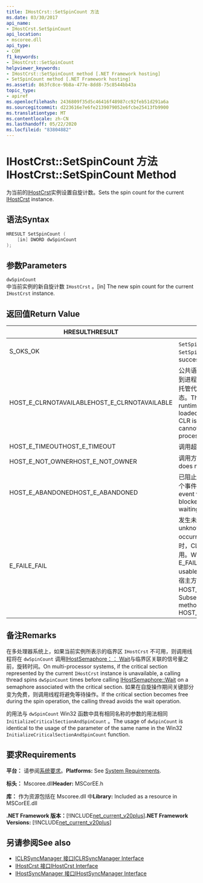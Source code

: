 ```yaml
---
title: IHostCrst::SetSpinCount 方法
ms.date: 03/30/2017
api_name:
- IHostCrst.SetSpinCount
api_location:
- mscoree.dll
api_type:
- COM
f1_keywords:
- IHostCrst::SetSpinCount
helpviewer_keywords:
- IHostCrst::SetSpinCount method [.NET Framework hosting]
- SetSpinCount method [.NET Framework hosting]
ms.assetid: 863fc8ce-9b8a-477e-8dd8-75c8544bb43a
topic_type:
- apiref
ms.openlocfilehash: 2436809f35d5c46416f48987cc92feb51d291a6a
ms.sourcegitcommit: d223616e7e6fe2139079052e6fcbe25413fb9900
ms.translationtype: MT
ms.contentlocale: zh-CN
ms.lasthandoff: 05/22/2020
ms.locfileid: "83804882"
---
```

# <a name="ihostcrstsetspincount-method"></a><span data-ttu-id="a3b0b-102">IHostCrst::SetSpinCount 方法</span><span class="sxs-lookup"><span data-stu-id="a3b0b-102">IHostCrst::SetSpinCount Method</span></span>
<span data-ttu-id="a3b0b-103">为当前的[IHostCrst](ihostcrst-interface.md)实例设置自旋计数。</span><span class="sxs-lookup"><span data-stu-id="a3b0b-103">Sets the spin count for the current [IHostCrst](ihostcrst-interface.md) instance.</span></span>  
  
## <a name="syntax"></a><span data-ttu-id="a3b0b-104">语法</span><span class="sxs-lookup"><span data-stu-id="a3b0b-104">Syntax</span></span>  
  
```cpp  
HRESULT SetSpinCount (  
    [in] DWORD dwSpinCount  
);  
```  
  
## <a name="parameters"></a><span data-ttu-id="a3b0b-105">参数</span><span class="sxs-lookup"><span data-stu-id="a3b0b-105">Parameters</span></span>  
 `dwSpinCount`  
 <span data-ttu-id="a3b0b-106">中当前实例的新自旋计数 `IHostCrst` 。</span><span class="sxs-lookup"><span data-stu-id="a3b0b-106">[in] The new spin count for the current `IHostCrst` instance.</span></span>  
  
## <a name="return-value"></a><span data-ttu-id="a3b0b-107">返回值</span><span class="sxs-lookup"><span data-stu-id="a3b0b-107">Return Value</span></span>  
  
|<span data-ttu-id="a3b0b-108">HRESULT</span><span class="sxs-lookup"><span data-stu-id="a3b0b-108">HRESULT</span></span>|<span data-ttu-id="a3b0b-109">说明</span><span class="sxs-lookup"><span data-stu-id="a3b0b-109">Description</span></span>|  
|-------------|-----------------|  
|<span data-ttu-id="a3b0b-110">S_OK</span><span class="sxs-lookup"><span data-stu-id="a3b0b-110">S_OK</span></span>|<span data-ttu-id="a3b0b-111">`SetSpinCount`已成功返回。</span><span class="sxs-lookup"><span data-stu-id="a3b0b-111">`SetSpinCount` returned successfully.</span></span>|  
|<span data-ttu-id="a3b0b-112">HOST_E_CLRNOTAVAILABLE</span><span class="sxs-lookup"><span data-stu-id="a3b0b-112">HOST_E_CLRNOTAVAILABLE</span></span>|<span data-ttu-id="a3b0b-113">公共语言运行时（CLR）未加载到进程中，或 CLR 处于无法运行托管代码或成功处理调用的状态。</span><span class="sxs-lookup"><span data-stu-id="a3b0b-113">The common language runtime (CLR) has not been loaded into a process, or the CLR is in a state in which it cannot run managed code or process the call successfully.</span></span>|  
|<span data-ttu-id="a3b0b-114">HOST_E_TIMEOUT</span><span class="sxs-lookup"><span data-stu-id="a3b0b-114">HOST_E_TIMEOUT</span></span>|<span data-ttu-id="a3b0b-115">调用超时。</span><span class="sxs-lookup"><span data-stu-id="a3b0b-115">The call timed out.</span></span>|  
|<span data-ttu-id="a3b0b-116">HOST_E_NOT_OWNER</span><span class="sxs-lookup"><span data-stu-id="a3b0b-116">HOST_E_NOT_OWNER</span></span>|<span data-ttu-id="a3b0b-117">调用方不拥有该锁。</span><span class="sxs-lookup"><span data-stu-id="a3b0b-117">The caller does not own the lock.</span></span>|  
|<span data-ttu-id="a3b0b-118">HOST_E_ABANDONED</span><span class="sxs-lookup"><span data-stu-id="a3b0b-118">HOST_E_ABANDONED</span></span>|<span data-ttu-id="a3b0b-119">已阻止的线程或纤程正在等待某个事件时，该事件被取消。</span><span class="sxs-lookup"><span data-stu-id="a3b0b-119">An event was canceled while a blocked thread or fiber was waiting on it.</span></span>|  
|<span data-ttu-id="a3b0b-120">E_FAIL</span><span class="sxs-lookup"><span data-stu-id="a3b0b-120">E_FAIL</span></span>|<span data-ttu-id="a3b0b-121">发生未知的灾难性故障。</span><span class="sxs-lookup"><span data-stu-id="a3b0b-121">An unknown catastrophic failure occurred.</span></span> <span data-ttu-id="a3b0b-122">当方法返回 E_FAIL 时，CLR 在该进程内将不再可用。</span><span class="sxs-lookup"><span data-stu-id="a3b0b-122">When a method returns E_FAIL, the CLR is no longer usable within the process.</span></span> <span data-ttu-id="a3b0b-123">对宿主方法的后续调用会返回 HOST_E_CLRNOTAVAILABLE。</span><span class="sxs-lookup"><span data-stu-id="a3b0b-123">Subsequent calls to hosting methods return HOST_E_CLRNOTAVAILABLE.</span></span>|  
  
## <a name="remarks"></a><span data-ttu-id="a3b0b-124">备注</span><span class="sxs-lookup"><span data-stu-id="a3b0b-124">Remarks</span></span>  
 <span data-ttu-id="a3b0b-125">在多处理器系统上，如果当前实例所表示的临界区 `IHostCrst` 不可用，则调用线程将在 `dwSpinCount` 调用[IHostSemaphore：： Wait](ihostsemaphore-wait-method.md)与临界区关联的信号量之前，旋转时间。</span><span class="sxs-lookup"><span data-stu-id="a3b0b-125">On multi-processor systems, if the critical section represented by the current `IHostCrst` instance is unavailable, a calling thread spins `dwSpinCount` times before calling [IHostSemaphore::Wait](ihostsemaphore-wait-method.md) on a semaphore associated with the critical section.</span></span> <span data-ttu-id="a3b0b-126">如果在自旋操作期间关键部分变为免费，则调用线程将避免等待操作。</span><span class="sxs-lookup"><span data-stu-id="a3b0b-126">If the critical section becomes free during the spin operation, the calling thread avoids the wait operation.</span></span>  
  
 <span data-ttu-id="a3b0b-127">的用法与 `dwSpinCount` Win32 函数中具有相同名称的参数的用法相同 `InitializeCriticalSectionAndSpinCount` 。</span><span class="sxs-lookup"><span data-stu-id="a3b0b-127">The usage of `dwSpinCount` is identical to the usage of the parameter of the same name in the Win32 `InitializeCriticalSectionAndSpinCount` function.</span></span>  
  
## <a name="requirements"></a><span data-ttu-id="a3b0b-128">要求</span><span class="sxs-lookup"><span data-stu-id="a3b0b-128">Requirements</span></span>  
 <span data-ttu-id="a3b0b-129">**平台：** 请参阅[系统要求](../../get-started/system-requirements.md)。</span><span class="sxs-lookup"><span data-stu-id="a3b0b-129">**Platforms:** See [System Requirements](../../get-started/system-requirements.md).</span></span>  
  
 <span data-ttu-id="a3b0b-130">**标头：** Mscoree.dll</span><span class="sxs-lookup"><span data-stu-id="a3b0b-130">**Header:** MSCorEE.h</span></span>  
  
 <span data-ttu-id="a3b0b-131">**库：** 作为资源包括在 Mscoree.dll 中</span><span class="sxs-lookup"><span data-stu-id="a3b0b-131">**Library:** Included as a resource in MSCorEE.dll</span></span>  
  
 <span data-ttu-id="a3b0b-132">**.NET Framework 版本：**[!INCLUDE[net_current_v20plus](../../../../includes/net-current-v20plus-md.md)]</span><span class="sxs-lookup"><span data-stu-id="a3b0b-132">**.NET Framework Versions:** [!INCLUDE[net_current_v20plus](../../../../includes/net-current-v20plus-md.md)]</span></span>  
  
## <a name="see-also"></a><span data-ttu-id="a3b0b-133">另请参阅</span><span class="sxs-lookup"><span data-stu-id="a3b0b-133">See also</span></span>

- [<span data-ttu-id="a3b0b-134">ICLRSyncManager 接口</span><span class="sxs-lookup"><span data-stu-id="a3b0b-134">ICLRSyncManager Interface</span></span>](iclrsyncmanager-interface.md)
- [<span data-ttu-id="a3b0b-135">IHostCrst 接口</span><span class="sxs-lookup"><span data-stu-id="a3b0b-135">IHostCrst Interface</span></span>](ihostcrst-interface.md)
- [<span data-ttu-id="a3b0b-136">IHostSyncManager 接口</span><span class="sxs-lookup"><span data-stu-id="a3b0b-136">IHostSyncManager Interface</span></span>](ihostsyncmanager-interface.md)

